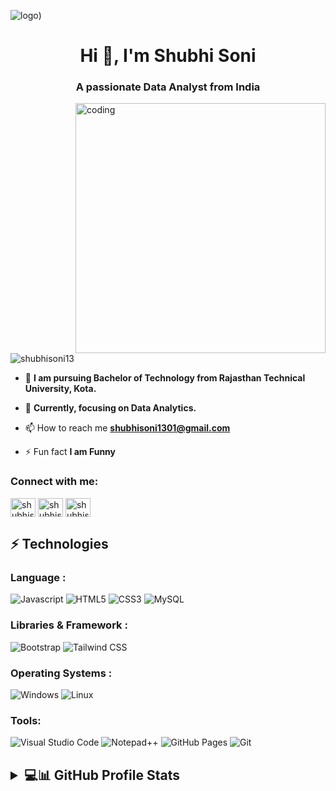![logo](https://www.asmiglobalsoftwares.com/assets/img/Web-development.jpg))

<h1 align="center">Hi 👋, I'm Shubhi Soni</h1>
<h3 align="center">A passionate Data Analyst from India</h3>

<img align = 'right' alt="coding" width="400" src="https://user-images.githubusercontent.com/74038190/221352975-94759904-aa4c-4032-a8ab-b546efb9c478.gif">

<p align="left"> <img src="https://komarev.com/ghpvc/?username=shubhisoni13&label=Profile%20views&color=0e75b6&style=flat" alt="shubhisoni13" /> </p>

- 💬  **I am pursuing Bachelor of Technology from Rajasthan Technical University, Kota.**

- 🌱 **Currently, focusing on Data Analytics.**

- 📫 How to reach me **shubhisoni1301@gmail.com**

- ⚡ Fun fact **I am Funny**

<h3 align="left">Connect with me:</h3>
<p align="left">
<a href="https://www.linkedin.com/in/shubhi-soni13/" target="blank"><img align="center" src="https://raw.githubusercontent.com/rahuldkjain/github-profile-readme-generator/master/src/images/icons/Social/linked-in-alt.svg" alt="shubhisoni" height="30" width="40" /></a>
<a href="https://fb.com/shubhisoni.soni.9" target="blank"><img align="center" src="https://raw.githubusercontent.com/rahuldkjain/github-profile-readme-generator/master/src/images/icons/Social/facebook.svg" alt="shubhisoni" height="30" width="40" /></a>
<a href="https://instagram.com/shubhisoni.13" target="blank"><img align="center" src="https://raw.githubusercontent.com/rahuldkjain/github-profile-readme-generator/master/src/images/icons/Social/instagram.svg" alt="shubhisoni" height="30" width="40" /></a>
</p>


## ⚡ Technologies
### Language :

![Javascript](https://img.shields.io/badge/JavaScript-323330?style=for-the-badge&logo=python&logoColor=F7DF1E)
![HTML5](https://img.shields.io/badge/HTML5-E34F26?style=for-the-badge&logo=html5&logoColor=white)
![CSS3](https://img.shields.io/badge/CSS3-1572B6?style=for-the-badge&logo=css3&logoColor=white)
![MySQL](https://img.shields.io/badge/MySQL-00000F?style=for-the-badge&logo=mysql&logoColor=white)


### Libraries & Framework :

![Bootstrap](https://img.shields.io/badge/Bootstrap-563D7C?style=for-the-badge&logo=bootstrap&logoColor=white)
![Tailwind CSS](https://img.shields.io/badge/Tailwind_CSS-38B2AC?style=for-the-badge&logo=tailwind-css&logoColor=white)


### Operating Systems :

![Windows](https://img.shields.io/badge/Windows-0078D6?style=for-the-badge&logo=windows&logoColor=white)
![Linux](https://img.shields.io/badge/Linux-FCC624?style=for-the-badge&logo=linux&logoColor=black)


### Tools:

![Visual Studio Code](https://img.shields.io/badge/Visual_Studio_Code-0078D4?style=for-the-badge&logo=visual%20studio%20code&logoColor=white)
![Notepad++](https://img.shields.io/badge/Notepad++-90E59A.svg?style=for-the-badge&logo=notepad%2B%2B&logoColor=black)
![GitHub Pages](https://img.shields.io/badge/GitHub%20Pages-%23327FC7.svg?style=for-the-badge&logo=github&logoColor=white)
![Git](https://img.shields.io/badge/GIT-E44C30?style=for-the-badge&logo=git&logoColor=white)


<h2><details><summary> 💻📊 GitHub Profile Stats
  </summary><br/>
<p align="center">
 
 <p>&nbsp;<img align="center" src="https://github-readme-stats.vercel.app/api?username=shubhisoni13&show_icons=true&locale=en" alt="shubhisoni13" /></p>
 
  <img align="left" src="https://github-readme-stats.vercel.app/api/top-langs?username=shubhisoni13&show_icons=true&locale=en&layout=compact" alt="shubhisoni13" />

 </p>
 
</details><br/> 
